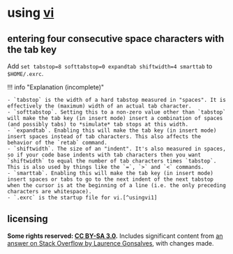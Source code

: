 # using [vi]

## entering four consecutive space characters with the tab key

Add `set tabstop=8 softtabstop=0 expandtab shiftwidth=4 smarttab` to `$HOME/.exrc`.

!!! info "Explanation (incomplete)"
    
    - `tabstop` is the width of a hard tabstop measured in "spaces". It is effectively the (maximum) width of an actual tab character.
    - `softtabstop`. Setting this to a non-zero value other than `tabstop` will make the tab key (in insert mode) insert a combination of spaces (and possibly tabs) to *simulate* tab stops at this width.
    - `expandtab`. Enabling this will make the tab key (in insert mode) insert spaces instead of tab characters. This also affects the behavior of the `retab` command.
    - `shiftwidth`. The size of an "indent". It's also measured in spaces, so if your code base indents with tab characters then you want `shiftwidth` to equal the number of tab characters times `tabstop`. This is also used by things like the `=`, `>` and `<` commands.
    - `smarttab`. Enabling this will make the tab key (in insert mode) insert spaces or tabs to go to the next indent of the next tabstop when the cursor is at the beginning of a line (i.e. the only preceding characters are whitespace).
    - `.exrc` is the startup file for vi.[^usingvi1]

## licensing
**Some rights reserved: [CC BY-SA 3.0](https://creativecommons.org/licenses/by-sa/3.0/).** Includes significant content from [an answer on Stack Overflow by Laurence Gonsalves](https://stackoverflow.com/questions/1878974/redefine-tab-as-4-spaces/1878983#1878983), with changes made.

[vi]: https://en.wikipedia.org/wiki/Vi
[^usingvi1]: <http://ex-vi.sourceforge.net/vi.html#4>
